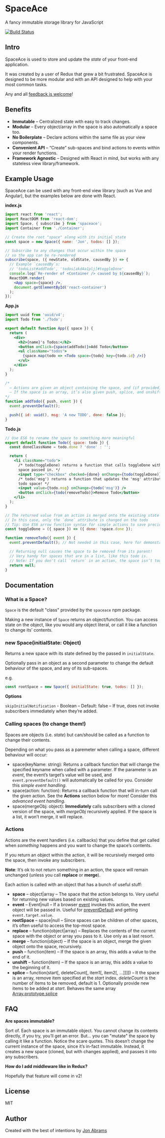 # SpaceAce

A fancy immutable storage library for JavaScript

[![Build Status](https://travis-ci.org/JonAbrams/SpaceAce.svg?branch=master)](https://travis-ci.org/JonAbrams/SpaceAce)

## Intro

SpaceAce is used to store and update the _state_ of your front-end application.

It was created by a user of Redux that grew a bit frustrated. SpaceAce is designed to be more modular and with an API designed to help with your most common tasks.

Any and all [feedback is welcome](https://twitter.com/JonathanAbrams)!

## Benefits

* **Immutable** – Centralized state with easy to track changes.
* **Modular** – Every object/array in the space is also automatically a space too.
* **No Boilerplate** – Declare actions within the same file as your view components.
* **Convenient API** – “Create” sub-spaces and bind actions to events within your render functions.
* **Framework Agnostic** – Designed with React in mind, but works with any stateless view library/framework.

## Example Usage

SpaceAce can be used with any front-end view library (such as Vue and Angular), but the examples below are done with React.

**index.js**

```jsx
import react from 'react';
import ReactDOM from 'react-dom';
import Space, { subscribe } from 'spaceace';
import Container from './Container';

// Create the root "space" along with its initial state
const space = new Space({ name: 'Jon', todos: [] });

// Subscribe to any changes that occur within the space
// so the app can be re-rendered
subscribe(space, ({ newState, oldState, causedBy }) => {
  // Example `causedBy`s:
  // 'todoList#addTodo', 'todos[akd4a1plj]#toggleDone'
  console.log(`Re-render of <Container /> caused by ${causedBy}`);
  ReactDOM.render(
    <App space={space} />,
    document.getElementById('react-container')
  );
});
```

**App.js**

```jsx
import uuid from 'uuid/v4';
import Todo from './Todo';

export default function App({ space }) {
  return (
    <div>
      <h2>{name}'s Todos:</h2>
      <button onClick={space(addTodo)}>Add Todo</button>
      <ul className="todos">
        {space.map(todo => <Todo space={todo} key={todo.id} />)}
      </ul>
    </div>
  );
}

/*
  – Actions are given an object containing the space, and (if provided) an event object.
  – If the space is an array, it’s also given push, splice, and unshift!
*/
function addTodo({ push, event }) {
  event.preventDefault();

  push({ id: uuid(), msg: 'A new TODO', done: false });
}
```

**Todo.js**

```jsx
// Use ES6 to rename the space to something more meaningful
export default function Todo({ space: todo }) {
  const doneClassName = todo.done ? 'done' : '';

  return (
    <li className="todo">
      /* todo(toggleDone) returns a function that calls toggleDone with the
      space passed in. */
      <input type="checkbox" checked={done} onChange={todo(toggleDone)} />
      /* todo('msg') returns a function that updates the 'msg' attribute on the
      todo space! */
      <input value={todo.msg} onChange={todo('msg')} />
      <button onClick={todo(removeTodo)}>Remove Todo</button>
    </li>
  );
}

// The returned value from an action is merged onto the existing state
// In this case, only the `done` attribute is changed on the todo
// Tip: Use ES6 arrow function syntax for simple actions to save precious typing!
const toggleDone = ({ space }) => ({ done: !space.done });

function removeTodo({ event }) {
  event.preventDefault(); // Not needed in this case, here for demonstration

  // Returning null causes the space to be removed from its parent!
  // Very handy for spaces that are in a list, like this todo is.
  // Note: If you don't call `return` in an action, the space isn’t touched!
  return null;
}
```

## Documentation

### What is a Space?

`Space` is the default "class" provided by the `spaceace` npm package.

Making a new instance of `Space` returns an object/function. You can access state on the object, like you would any object literal, or call it like a function to change its’ contents.

### new Space(initialState: Object)

Returns a new space with its state defined by the passed in `initialState`.

Optionally pass in an object as a second parameter to change the default behaviour of the space, and any of its sub-spaces.

e.g.

```javascript
const rootSpace = new Space({ initialState: true, todos: [] });
```

**Options**

`skipInitialNotification` - Boolean – Default: false – If true, does not invoke subscribers immediately when they’re added.

### Calling spaces (to change them!)

Spaces are objects (i.e. _state_) but can/should be called as a function to change their contents.

Depending on what you pass as a paremeter when calling a space, different behaviour will occur:

* space(keyName: string): Returns a callback function that will change the specified keyname when called with a parameter. If the parameter is an _event_, the event’s target’s value will be used, and `event.preventDefault()` will automatically be called for you. Consider this _simple event handling_.
* space(action: function): Returns a callback function that will in-turn call the given action. See the **Actions** section below for more! Consider this _advanced event handling_.
* space(mergeObj: object): **Immediately** calls subscribers with a cloned version of the space, with _mergeObj_ recursively applied. If the space is a list, it won’t merge, it will replace.

### Actions

Actions are the event handlers (i.e. callbacks) that you define that get called when _something_ happens and you want to change the space’s contents.

If you return an object within the action, it will be recursively merged onto the space, then invoke any subscribers.

**Note**: It’s ok to not return something in an action, the space will remain unchanged (unless you call **replace** or **merge**).

Each action is called with an object that has a bunch of useful stuff:

* **space** – object|array – The space that the action belongs to. Very useful for returning new values based on existing values.
* **event** – Event|null – If a browser [event](https://developer.mozilla.org/en-US/docs/Web/API/Event) invokes this action, the event object will be passed in. Useful for [preventDefault](https://developer.mozilla.org/en-US/docs/Web/API/Event/preventDefault) and getting `event.target.value`.
* **rootSpace** – space|null – Since spaces can be children of other spaces, it’s often useful to access the top-most space.
* **replace** – function(object|array) – Replaces the contents of the current space with the object or array you pass to it. Use only as a last resort.
* **merge** – function(object) – If the space is an object, merge the given object onto the space, recursively.
* **push** – function(item) – If the space is an array, this adds a value to the end of it.
* **unshift** – function(item) – If the space is an array, this adds a value to the beginning of it.
* **splice** – function(start[, deleteCount[, item1[, item2[, …]]]]) – It the space is an array, remove item specified at the _start_ index. _deleteCount_ is the number of items to be removed, default is 1. Optionally provide new items to be added at _start_. Behaves the same array [Array.prototype.splice](https://developer.mozilla.org/en-US/docs/Web/JavaScript/Reference/Global_Objects/Array/splice)

## FAQ

**Are spaces immutable?**

Sort of. Each space is an immutable object. You cannot change its contents directly, if you try, you’ll get an error. But… you can "mutate" the space by calling it like a function. Notice the scare quotes. This doesn’t change the current instance of the space, since it’s in-fact immutable. Instead, it creates a new space (cloned, but with changes applied), and passes it into any subscribers.

**How do I add middleware like in Redux?**

Hopefully that feature will come in v2!

## License

MIT

## Author

Created with the best of intentions by [Jon Abrams](https://twitter.com/JonathanAbrams)
